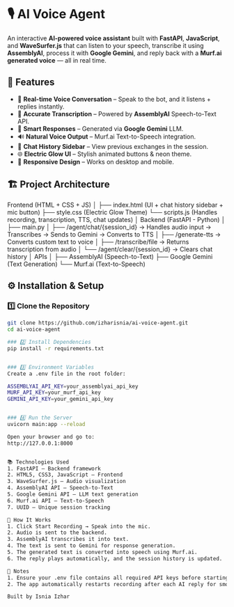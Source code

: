 # 🎙️ AI Voice Agent

An interactive **AI-powered voice assistant** built with **FastAPI**, **JavaScript**, and **WaveSurfer.js** that can listen to your speech, transcribe it using **AssemblyAI**, process it with **Google Gemini**, and reply back with a **Murf.ai generated voice** — all in real time.

## 🚀 Features
- 🎤 **Real-time Voice Conversation** – Speak to the bot, and it listens + replies instantly.
- 📝 **Accurate Transcription** – Powered by **AssemblyAI** Speech-to-Text API.
- 🤖 **Smart Responses** – Generated via **Google Gemini** LLM.
- 🔊 **Natural Voice Output** – Murf.ai Text-to-Speech integration.
- 📜 **Chat History Sidebar** – View previous exchanges in the session.
- 🌐 **Electric Glow UI** – Stylish animated buttons & neon theme.
- 📱 **Responsive Design** – Works on desktop and mobile.


## 🏗️ Project Architecture
Frontend (HTML + CSS + JS)
│
├── index.html (UI + chat history sidebar + mic button)
├── style.css (Electric Glow Theme)
└── scripts.js (Handles recording, transcription, TTS, chat updates)
│
Backend (FastAPI - Python)
│
├── main.py
│ ├── /agent/chat/{session_id} → Handles audio input → Transcribes → Sends to Gemini → Converts to TTS
│ ├── /generate-tts → Converts custom text to voice
│ ├── /transcribe/file → Returns transcription from audio
│ └── /agent/clear/{session_id} → Clears chat history
│
APIs
│
├── AssemblyAI (Speech-to-Text)
├── Google Gemini (Text Generation)
└── Murf.ai (Text-to-Speech)



## ⚙️ Installation & Setup

### 1️⃣ Clone the Repository
```bash
git clone https://github.com/izharisnia/ai-voice-agent.git
cd ai-voice-agent

### 2️⃣ Install Dependencies
pip install -r requirements.txt


### 3️⃣ Environment Variables
Create a .env file in the root folder:

ASSEMBLYAI_API_KEY=your_assemblyai_api_key
MURF_API_KEY=your_murf_api_key
GEMINI_API_KEY=your_gemini_api_key


### 4️⃣ Run the Server
uvicorn main:app --reload

Open your browser and go to:
http://127.0.0.1:8000


📚 Technologies Used
1. FastAPI – Backend framework
2. HTML5, CSS3, JavaScript – Frontend
3. WaveSurfer.js – Audio visualization
4. AssemblyAI API – Speech-to-Text
5. Google Gemini API – LLM text generation
6. Murf.ai API – Text-to-Speech
7. UUID – Unique session tracking

📝 How It Works
1. Click Start Recording → Speak into the mic.
2. Audio is sent to the backend.
3. AssemblyAI transcribes it into text.
4. The text is sent to Gemini for response generation.
5. The generated text is converted into speech using Murf.ai.
6. The reply plays automatically, and the session history is updated.

📌 Notes
1. Ensure your .env file contains all required API keys before starting.
2. The app automatically restarts recording after each AI reply for smooth conversations.

Built by Isnia Izhar